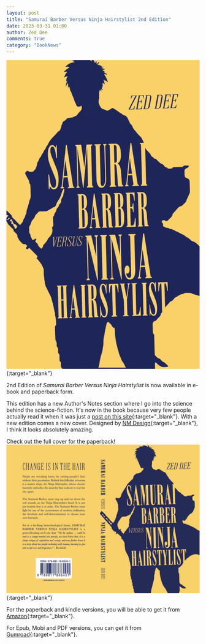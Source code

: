 ```yaml
---
layout: post
title: "Samurai Barber Versus Ninja Hairstylist 2nd Edition"
date: 2023-03-31 01:00
author: Zed Dee
comments: true
category: "BookNews"
---
```


[![Cover](/content/images/SamuraiBarberVersusNinjaHairstylistCover.jpg)](/content/images/SamuraiBarberVersusNinjaHairstylistCover.jpg){:target="_blank"}

2nd Edition of *Samurai Barber Versus Ninja Hairstylist* is now available in e-book and paperback form. 

This edition has a new Author's Notes section where I go into the science behind the science-fiction. It's now in the book because very few people actually read it when it was just a [post on this site](/2020/11/12/barber-science.html){:target="_blank"}. With a new edition comes a new cover. Designed by [NM Design](https://nmdesign.org){:target="_blank"}, I think it looks absolutely amazing.

Check out the full cover for the paperback!
[![Full Cover](/content/images/SamuraiBarberVersusNinjaHairstylistFullCover.jpg)](/content/images/SamuraiBarberVersusNinjaHairstylistFullCover.jpg){:target="_blank"}

For the paperback and kindle versions, you will be able to get it from [Amazon](){:target="_blank"}.

For Epub, Mobi and PDF versions, you can get it from [Gumroad](https://zeddeecee.gumroad.com/l/SamuraiBarberVersusNinjaHairstylist){:target="_blank"}. 